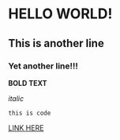 # HELLO WORLD!

## This is another line

### Yet another line!!!

**BOLD TEXT**

*italic*

`this is code`

[LINK HERE](https://hpcc.ucr.edu/)
